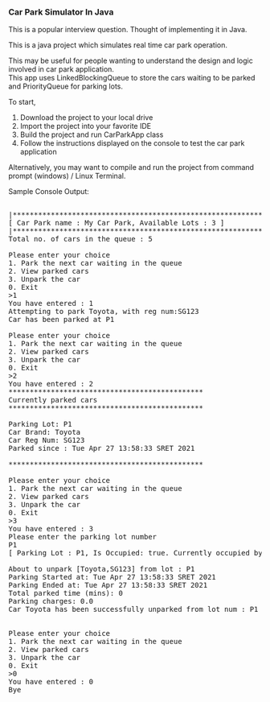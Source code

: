 <H3>Car Park Simulator In Java</H3>

This is a popular interview question. Thought of implementing it in Java.

This is a java project which simulates real time car park operation.

This may be useful for people wanting to understand the design and logic involved in car park application.</br>
This app uses LinkedBlockingQueue to store the cars waiting to be parked and PriorityQueue for parking lots.

To start, 

1. Download the project to your local drive 
2. Import the project into your favorite IDE
3. Build the project and run CarParkApp class
4. Follow the instructions displayed on the console to test the car park application

Alternatively, you may want to compile and run the project from command prompt (windows) / Linux Terminal.


Sample Console Output:

<pre>

|******************************************************************
[ Car Park name : My Car Park, Available Lots : 3 ]
|******************************************************************
Total no. of cars in the queue : 5

Please enter your choice
1. Park the next car waiting in the queue
2. View parked cars
3. Unpark the car
0. Exit
>1
You have entered : 1
Attempting to park Toyota, with reg num:SG123
Car has been parked at P1

Please enter your choice
1. Park the next car waiting in the queue
2. View parked cars
3. Unpark the car
0. Exit
>2
You have entered : 2
**********************************************
Currently parked cars
**********************************************

Parking Lot: P1
Car Brand: Toyota
Car Reg Num: SG123
Parked since : Tue Apr 27 13:58:33 SRET 2021

**********************************************

Please enter your choice
1. Park the next car waiting in the queue
2. View parked cars
3. Unpark the car
0. Exit
>3
You have entered : 3
Please enter the parking lot number
P1
[ Parking Lot : P1, Is Occupied: true. Currently occupied by : [Toyota,SG123]]

About to unpark [Toyota,SG123] from lot : P1
Parking Started at: Tue Apr 27 13:58:33 SRET 2021
Parking Ended at: Tue Apr 27 13:58:33 SRET 2021
Total parked time (mins): 0
Parking charges: 0.0
Car Toyota has been successfully unparked from lot num : P1


Please enter your choice
1. Park the next car waiting in the queue
2. View parked cars
3. Unpark the car
0. Exit
>0
You have entered : 0
Bye
</pre>
